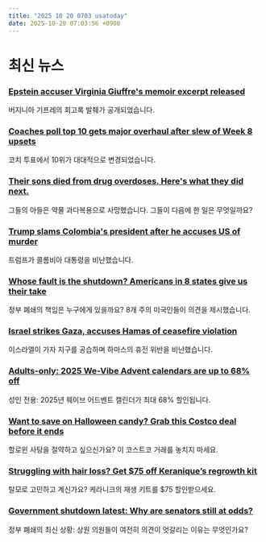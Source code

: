 ```yaml
---
title: "2025 10 20 0703 usatoday"
date: 2025-10-20 07:03:56 +0900
---
```


# 최신 뉴스
### [Epstein accuser Virginia Giuffre's memoir excerpt released](https://www.usatoday.com/story/news/nation/2025/10/19/virginia-giuffre-memoir-excerpt-jeffrey-epstein/86789214007/)
버지니아 기프레의 회고록 발췌가 공개되었습니다.
### [Coaches poll top 10 gets major overhaul after slew of Week 8 upsets](https://www.usatoday.com/story/sports/ncaaf/2025/10/19/college-rankings-football-top-25-coaches-poll-week-8/86780524007/)
코치 투표에서 10위가 대대적으로 변경되었습니다.
### [Their sons died from drug overdoses. Here's what they did next.](https://www.usatoday.com/story/life/health-wellness/2025/10/19/grief-stages-drug-overdose-deaths/86501817007/)
그들의 아들은 약물 과다복용으로 사망했습니다. 그들이 다음에 한 일은 무엇일까요?
### [Trump slams Colombia's president after he accuses US of murder](https://www.usatoday.com/story/news/politics/2025/10/19/donald-trump-gustavo-petro-colombia-drug-ship-president/86790442007/)
트럼프가 콜롬비아 대통령을 비난했습니다.
### [Whose fault is the shutdown? Americans in 8 states give us their take](https://www.usatoday.com/story/news/politics/2025/10/17/government-shutdown-voters-lay-blame-republicans-democrats-trump/86631245007/)
정부 폐쇄의 책임은 누구에게 있을까요? 8개 주의 미국인들이 의견을 제시했습니다.
### [Israel strikes Gaza, accuses Hamas of ceasefire violation](https://www.usatoday.com/story/news/world/2025/10/19/israel-accuses-hamas-of-attacks-and-ceasefire-violation-strikes-gaza/86787017007/)
이스라엘이 가자 지구를 공습하며 하마스의 휴전 위반을 비난했습니다.
### [Adults-only: 2025 We-Vibe Advent calendars are up to 68% off](https://www.usatoday.com/story/shopping/2025/10/18/shop-we-vibe-advent-calendars-for-adults/86743336007/)
성인 전용: 2025년 웨이브 어드벤트 캘린더가 최대 68% 할인됩니다.
### [Want to save on Halloween candy? Grab this Costco deal before it ends](https://www.usatoday.com/story/shopping/2025/10/19/last-chance-costco-membership-deal-groupon/86723343007/)
할로윈 사탕을 절약하고 싶으신가요? 이 코스트코 거래를 놓치지 마세요.
### [Struggling with hair loss? Get $75 off Keranique’s regrowth kit](https://www.usatoday.com/story/shopping/2025/10/18/keranique-hair-regrowth-system-deal/86767624007/)
탈모로 고민하고 계신가요? 케라니크의 재생 키트를 $75 할인받으세요.
### [Government shutdown latest: Why are senators still at odds?](https://www.usatoday.com/story/news/politics/2025/10/19/shutdown-senate-donald-trump-democrats-republicans/86713476007/)
정부 폐쇄의 최신 상황: 상원 의원들이 여전히 의견이 엇갈리는 이유는 무엇인가요?